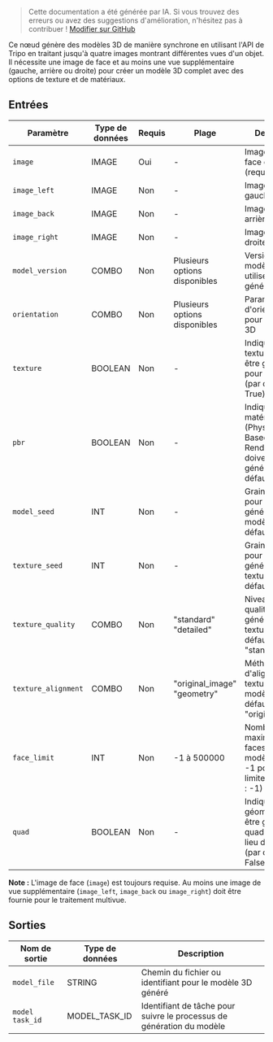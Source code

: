 > Cette documentation a été générée par IA. Si vous trouvez des erreurs ou avez des suggestions d'amélioration, n'hésitez pas à contribuer ! [Modifier sur GitHub](https://github.com/Comfy-Org/embedded-docs/blob/main/comfyui_embedded_docs/docs/TripoMultiviewToModelNode/fr.md)

Ce nœud génère des modèles 3D de manière synchrone en utilisant l'API de Tripo en traitant jusqu'à quatre images montrant différentes vues d'un objet. Il nécessite une image de face et au moins une vue supplémentaire (gauche, arrière ou droite) pour créer un modèle 3D complet avec des options de texture et de matériaux.

## Entrées

| Paramètre | Type de données | Requis | Plage | Description |
|-----------|-----------|----------|-------|-------------|
| `image` | IMAGE | Oui | - | Image de vue de face de l'objet (requise) |
| `image_left` | IMAGE | Non | - | Image de vue de gauche de l'objet |
| `image_back` | IMAGE | Non | - | Image de vue arrière de l'objet |
| `image_right` | IMAGE | Non | - | Image de vue de droite de l'objet |
| `model_version` | COMBO | Non | Plusieurs options disponibles | Version du modèle Tripo à utiliser pour la génération |
| `orientation` | COMBO | Non | Plusieurs options disponibles | Paramètre d'orientation pour le modèle 3D |
| `texture` | BOOLEAN | Non | - | Indique si les textures doivent être générées pour le modèle (par défaut : True) |
| `pbr` | BOOLEAN | Non | - | Indique si les matériaux PBR (Physically Based Rendering) doivent être générés (par défaut : True) |
| `model_seed` | INT | Non | - | Graine aléatoire pour la génération du modèle (par défaut : 42) |
| `texture_seed` | INT | Non | - | Graine aléatoire pour la génération des textures (par défaut : 42) |
| `texture_quality` | COMBO | Non | "standard"<br>"detailed" | Niveau de qualité pour la génération des textures (par défaut : "standard") |
| `texture_alignment` | COMBO | Non | "original_image"<br>"geometry" | Méthode d'alignement des textures sur le modèle (par défaut : "original_image") |
| `face_limit` | INT | Non | -1 à 500000 | Nombre maximum de faces dans le modèle généré, -1 pour aucune limite (par défaut : -1) |
| `quad` | BOOLEAN | Non | - | Indique si la géométrie doit être générée en quadrilatères au lieu de triangles (par défaut : False) |

**Note :** L'image de face (`image`) est toujours requise. Au moins une image de vue supplémentaire (`image_left`, `image_back` ou `image_right`) doit être fournie pour le traitement multivue.

## Sorties

| Nom de sortie | Type de données | Description |
|-------------|-----------|-------------|
| `model_file` | STRING | Chemin du fichier ou identifiant pour le modèle 3D généré |
| `model task_id` | MODEL_TASK_ID | Identifiant de tâche pour suivre le processus de génération du modèle |
